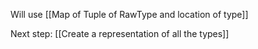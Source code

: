 Will use [[Map of Tuple of RawType and location of type]]

Next step: [[Create a representation of all the types]]